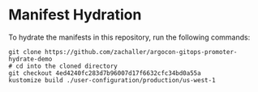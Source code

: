 # Manifest Hydration

To hydrate the manifests in this repository, run the following commands:

```shell
git clone https://github.com/zachaller/argocon-gitops-promoter-hydrate-demo
# cd into the cloned directory
git checkout 4ed4240fc283d7b96007d17f6632cfc34bd0a55a
kustomize build ./user-configuration/production/us-west-1
```
